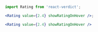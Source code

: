 ```jsx noeditor
import Rating from 'react-verdict';

<Rating value={2.4} showRatingOnHover />;
```

```jsx static
<Rating value={2.4} showRatingOnHover />
```
